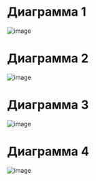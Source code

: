 # Диаграмма 1
![image](https://github.com/GeniusClown/DemoEkzamen/assets/97594452/c009dce7-0f4b-4629-a84e-1114d650b921)
# Диаграмма 2
![image](https://github.com/GeniusClown/DemoEkzamen/assets/97594452/84f535e4-112e-4f42-810f-2531088a1ccf)
# Диаграмма 3
![image](https://github.com/GeniusClown/DemoEkzamen/assets/97594452/ddc303bb-caca-4c20-97f5-64bbf922c322)
# Диаграмма 4
![image](https://github.com/GeniusClown/DemoEkzamen/assets/97594452/97cc3106-ae40-4791-a1a7-e2799084f3a3)

